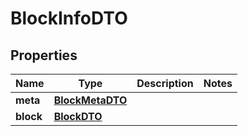 
# BlockInfoDTO

## Properties
Name | Type | Description | Notes
------------ | ------------- | ------------- | -------------
**meta** | [**BlockMetaDTO**](BlockMetaDTO.md) |  | 
**block** | [**BlockDTO**](BlockDTO.md) |  | 



